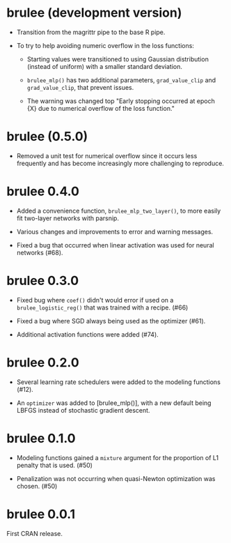 # brulee (development version)

* Transition from the magrittr pipe to the base R pipe.

* To try to help avoiding numeric overflow in the loss functions: 

  * Starting values were transitioned to using Gaussian distribution (instead of uniform) with a smaller standard deviation. 

  * `brulee_mlp()` has two additional parameters, `grad_value_clip` and `grad_value_clip`, that prevent issues. 
  
  * The warning was changed top "Early stopping occurred at epoch {X} due to numerical overflow of the loss function."

# brulee (0.5.0)

 * Removed a unit test for numerical overflow since it occurs less frequently and has become increasingly more challenging to reproduce.
 
# brulee 0.4.0

* Added a convenience function, `brulee_mlp_two_layer()`, to more easily fit two-layer networks with parsnip.  

* Various changes and improvements to error and warning messages. 

* Fixed a bug that occurred when linear activation was used for neural networks (#68). 

# brulee 0.3.0

* Fixed bug where `coef()` didn't would error if used on a `brulee_logistic_reg()` that was trained with a recipe. (#66)

* Fixed a bug where SGD always being used as the optimizer (#61). 

* Additional activation functions were added (#74). 

# brulee 0.2.0

* Several learning rate schedulers were added to the modeling functions (#12).

* An `optimizer` was added to [brulee_mlp()], with a new default being LBFGS instead of stochastic gradient descent. 

# brulee 0.1.0

* Modeling functions gained a `mixture` argument for the proportion of L1 penalty that is used. (#50)

* Penalization was not occurring when quasi-Newton optimization was chosen. (#50)

# brulee 0.0.1

First CRAN release.
